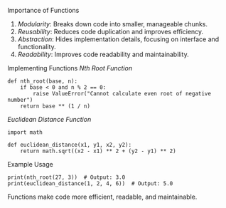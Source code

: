 Importance of Functions
1. *Modularity*: Breaks down code into smaller, manageable chunks.
2. *Reusability*: Reduces code duplication and improves efficiency.
3. *Abstraction*: Hides implementation details, focusing on interface and functionality.
4. *Readability*: Improves code readability and maintainability.

Implementing Functions
*Nth Root Function*
```
def nth_root(base, n):
    if base < 0 and n % 2 == 0:
        raise ValueError("Cannot calculate even root of negative number")
    return base ** (1 / n)
```

*Euclidean Distance Function*
```
import math

def euclidean_distance(x1, y1, x2, y2):
    return math.sqrt((x2 - x1) ** 2 + (y2 - y1) ** 2)
```

Example Usage
```
print(nth_root(27, 3))  # Output: 3.0
print(euclidean_distance(1, 2, 4, 6))  # Output: 5.0
```

Functions make code more efficient, readable, and maintainable.
